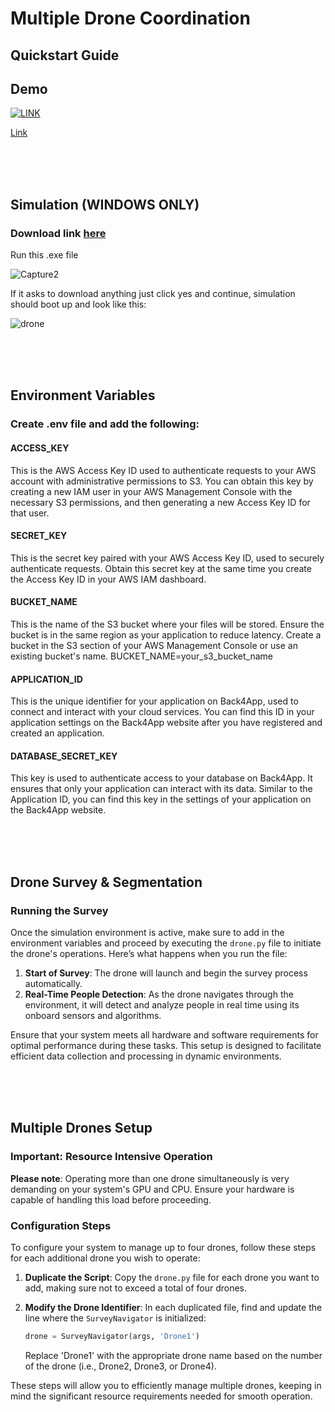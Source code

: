 # Multiple Drone Coordination

## Quickstart Guide

## Demo

[![LINK](https://img.youtube.com/vi/V-0VrzgA3gU/0.jpg)](https://www.youtube.com/watch?v=V-0VrzgA3gU)

[Link](https://www.youtube.com/watch?v=V-0VrzgA3gU)

<br/>
<br/>
<br/> 


## Simulation (WINDOWS ONLY)

### Download link [here](https://drive.google.com/drive/folders/1TMvFTw8GzIdN1YOBVLKzeoZbFfwe0Hjy?usp=sharing)

Run this .exe file

![Capture2](https://github.com/stevenluongo/multiple-drone-coordination/assets/53283472/35ea7615-1505-472d-95e8-3f380d362516)

If it asks to download anything just click yes and continue, simulation should boot up and look like this:

![drone](https://github.com/stevenluongo/multiple-drone-coordination/assets/53283472/c71eef67-26bc-429c-9339-8215973ca693)

<br/>
<br/>
<br/> 


## Environment Variables

### Create .env file and add the following:

#### ACCESS_KEY
This is the AWS Access Key ID used to authenticate requests to your AWS account with administrative permissions to S3.
You can obtain this key by creating a new IAM user in your AWS Management Console with the necessary S3 permissions,
and then generating a new Access Key ID for that user.

#### SECRET_KEY
This is the secret key paired with your AWS Access Key ID, used to securely authenticate requests.
Obtain this secret key at the same time you create the Access Key ID in your AWS IAM dashboard.

#### BUCKET_NAME
This is the name of the S3 bucket where your files will be stored. Ensure the bucket is in the same region as your application to reduce latency.
Create a bucket in the S3 section of your AWS Management Console or use an existing bucket's name.
BUCKET_NAME=your_s3_bucket_name

#### APPLICATION_ID
This is the unique identifier for your application on Back4App, used to connect and interact with your cloud services.
You can find this ID in your application settings on the Back4App website after you have registered and created an application.


#### DATABASE_SECRET_KEY
This key is used to authenticate access to your database on Back4App. It ensures that only your application can interact with its data.
Similar to the Application ID, you can find this key in the settings of your application on the Back4App website.

<br/>
<br/>
<br/> 

## Drone Survey & Segmentation

### Running the Survey

Once the simulation environment is active, make sure to add in the environment variables and proceed by executing the `drone.py` file to initiate the drone's operations. Here’s what happens when you run the file:

1. **Start of Survey**: The drone will launch and begin the survey process automatically.
2. **Real-Time People Detection**: As the drone navigates through the environment, it will detect and analyze people in real time using its onboard sensors and algorithms.

Ensure that your system meets all hardware and software requirements for optimal performance during these tasks. This setup is designed to facilitate efficient data collection and processing in dynamic environments.


<br/>
<br/>
<br/> 

## Multiple Drones Setup

### Important: Resource Intensive Operation
**Please note**: Operating more than one drone simultaneously is very demanding on your system's GPU and CPU. Ensure your hardware is capable of handling this load before proceeding.

### Configuration Steps
To configure your system to manage up to four drones, follow these steps for each additional drone you wish to operate:

1. **Duplicate the Script**: Copy the `drone.py` file for each drone you want to add, making sure not to exceed a total of four drones.
  
2. **Modify the Drone Identifier**:
   In each duplicated file, find and update the line where the `SurveyNavigator` is initialized:
   ```python
   drone = SurveyNavigator(args, 'Drone1')
   ```
   Replace 'Drone1' with the appropriate drone name based on the number of the drone (i.e., Drone2, Drone3, or Drone4).

These steps will allow you to efficiently manage multiple drones, keeping in mind the significant resource requirements needed for smooth operation.
